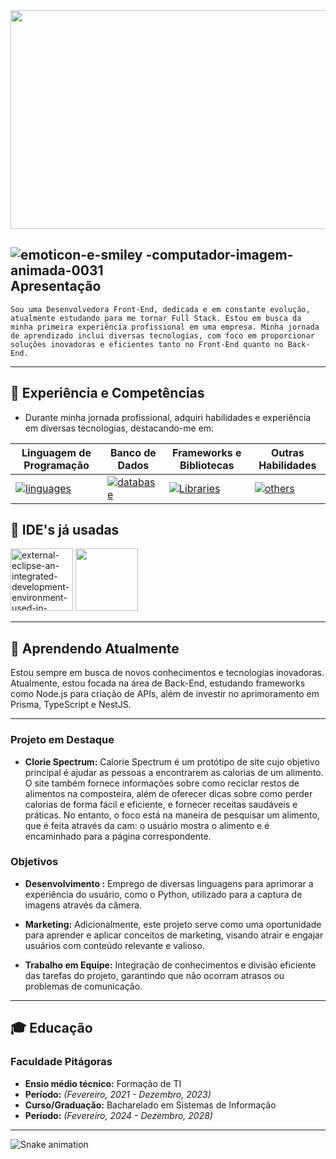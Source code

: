
<!-- Banner usado -->

<img width="1000" height="350" src="https://cdn.discordapp.com/attachments/1153787926874955897/1264960770098335945/Botanical_room_Setamo.gif?ex=669fc605&is=669e7485&hm=ac932a17d596275cd558dfc3c27aad4b832981de44e62fc45381b0085d0c3648&"/>

<!-- Apresentação -->

## <img src="https://www.imagensanimadas.com/data/media/318/emoticon-e-smiley-computador-imagem-animada-0031.gif" border="0" alt="emoticon-e-smiley -computador-imagem-animada-0031"/></a>  Apresentação

```Sou uma Desenvolvedora Front-End, dedicada e em constante evolução, atualmente estudando para me tornar Full Stack. Estou em busca da minha primeira experiência profissional em uma empresa. Minha jornada de aprendizado inclui diversas tecnologias, com foco em proporcionar soluções inovadoras e eficientes tanto no Front-End quanto no Back-End.```
          
---

<!--  -->

## 🔖 Experiência e Competências
- Durante minha jornada profissional, adquiri habilidades e experiência em diversas tecnologias, destacando-me em:
  
  
| **Linguagem de Programação** | **Banco de Dados** | **Frameworks e Bibliotecas** | **Outras Habilidades** |
| ------------------------------ | -------------------- | ----------------------------- | ---------------------- |
| [![linguages](https://skillicons.dev/icons?i=javascript,ts,php)](https://skillicons.dev) | [![database](https://skillicons.dev/icons?i=mysql,postgres,sqlite&theme=dark)](https://skillicons.dev) | [![Libraries](https://skillicons.dev/icons?i=nodejs,react,tailwind,bootstrap)](https://skillicons.dev) | [![others](https://skillicons.dev/icons?i=git,figma,postman,discordjs)](https://skillicons.dev) |

<!-- Ides usadas -->

## 🎈 IDE's já usadas
<img width="100" height="100" src="https://img.icons8.com/external-tal-revivo-color-tal-revivo/100/external-eclipse-an-integrated-development-environment-used-in-computer-programming-logo-color-tal-revivo.png" alt="external-eclipse-an-integrated-development-environment-used-in-computer-programming-logo-color-tal-revivo"/> <img width="100" height="100" src="https://cdn.jsdelivr.net/gh/devicons/devicon/icons/vscode/vscode-original-wordmark.svg" width="100" /> 

---

<!-- Apresentação  -->

## 📑 Aprendendo Atualmente

Estou sempre em busca de novos conhecimentos e tecnologias inovadoras. Atualmente, estou focada na área de Back-End, estudando frameworks como Node.js para criação de APIs, além de investir no aprimoramento em Prisma, TypeScript e NestJS.

---

<!-- Projetos  -->

### Projeto em Destaque

- **Clorie Spectrum:**
Calorie Spectrum é um protótipo de site cujo objetivo principal é ajudar as pessoas a encontrarem as calorias de um alimento. O site também fornece informações sobre como reciclar restos de alimentos na composteira, além de oferecer dicas sobre como perder calorias de forma fácil e eficiente, e fornecer receitas saudáveis e práticas. No entanto, o foco está na maneira de pesquisar um alimento, que é feita através da cam: o usuário mostra o alimento e é encaminhado para a página correspondente.

### Objetivos 

- **Desenvolvimento :** Emprego de diversas linguagens para aprimorar a experiência do usuário, como o Python, utilizado para a captura de imagens através da câmera.

- **Marketing:** Adicionalmente, este projeto serve como uma oportunidade para aprender e aplicar conceitos de marketing, visando atrair e engajar usuários com conteúdo relevante e valioso.

- **Trabalho em Equipe:** Integração de conhecimentos e divisão eficiente das tarefas do projeto, garantindo que não ocorram atrasos ou problemas de comunicação.

---

<!-- Formações -->

## 🎓 Educação

### Faculdade Pitágoras

- **Ensio médio técnico:** Formação de TI
- **Período:** *(Fevereiro, 2021 - Dezembro, 2023)*
- **Curso/Graduação:** Bacharelado em Sistemas de Informação
- **Período:** *(Fevereiro, 2024 - Dezembro, 2028)*

---

<!-- Cobrinha  -->

![Snake animation](https://github.com/KiaraVDev/KiaraVDev/blob/output/github-contribution-grid-snake.svg)

